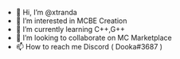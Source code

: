 - 👋 Hi, I’m @xtranda
- 👀 I’m interested in MCBE Creation
- 🌱 I’m currently learning C++,G++
- 💞️ I’m looking to collaborate on MC Marketplace
- 📫 How to reach me Discord ( Dooka#3687 )
